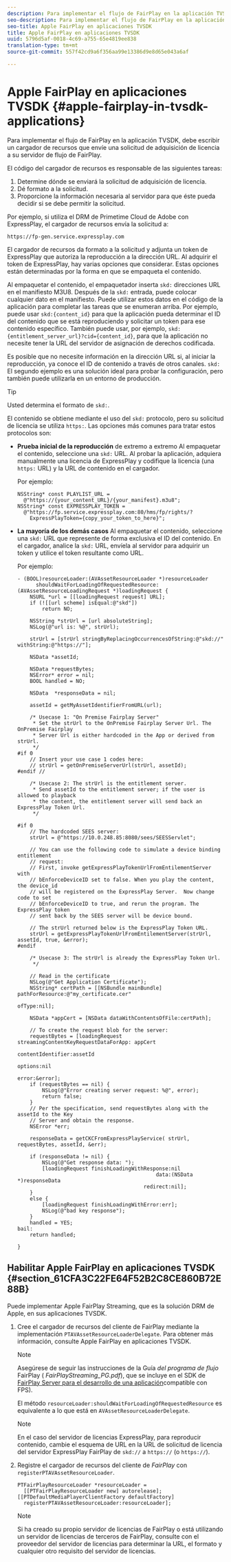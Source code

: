 ```yaml
---
description: Para implementar el flujo de FairPlay en la aplicación TVSDK, debe escribir un cargador de recursos que envíe una solicitud de adquisición de licencia a su servidor de flujo de FairPlay.
seo-description: Para implementar el flujo de FairPlay en la aplicación TVSDK, debe escribir un cargador de recursos que envíe una solicitud de adquisición de licencia a su servidor de flujo de FairPlay.
seo-title: Apple FairPlay en aplicaciones TVSDK
title: Apple FairPlay en aplicaciones TVSDK
uuid: 5796d5af-0018-4c69-a755-65e4819ee838
translation-type: tm+mt
source-git-commit: 557f42cd9a6f356aa99e13386d9e8d65e043a6af

---
```



# Apple FairPlay en aplicaciones TVSDK {#apple-fairplay-in-tvsdk-applications}

Para implementar el flujo de FairPlay en la aplicación TVSDK, debe escribir un cargador de recursos que envíe una solicitud de adquisición de licencia a su servidor de flujo de FairPlay.

El código del cargador de recursos es responsable de las siguientes tareas:

1. Determine dónde se enviará la solicitud de adquisición de licencia.
1. Dé formato a la solicitud.
1. Proporcione la información necesaria al servidor para que éste pueda decidir si se debe permitir la solicitud.

Por ejemplo, si utiliza el DRM de Primetime Cloud de Adobe con ExpressPlay, el cargador de recursos envía la solicitud a:

```
https://fp-gen.service.expressplay.com
```

El cargador de recursos da formato a la solicitud y adjunta un token de ExpressPlay que autoriza la reproducción a la dirección URL. Al adquirir el token de ExpressPlay, hay varias opciones que considerar. Estas opciones están determinadas por la forma en que se empaqueta el contenido.

Al empaquetar el contenido, el empaquetador inserta `skd:` direcciones URL en el manifiesto M3U8. Después de la `skd:` entrada, puede colocar cualquier dato en el manifiesto. Puede utilizar estos datos en el código de la aplicación para completar las tareas que se enumeran arriba. Por ejemplo, puede usar `skd:{content_id}` para que la aplicación pueda determinar el ID del contenido que se está reproduciendo y solicitar un token para ese contenido específico. También puede usar, por ejemplo, `skd:{entitlement_server_url}?cid={content_id}`, para que la aplicación no necesite tener la URL del servidor de asignación de derechos codificada.

Es posible que no necesite información en la dirección URL si, al iniciar la reproducción, ya conoce el ID de contenido a través de otros canales. `skd:` El segundo ejemplo es una solución ideal para probar la configuración, pero también puede utilizarla en un entorno de producción.

>[!TIP]
>
>Usted determina el formato de `skd:`.

El contenido se obtiene mediante el uso del `skd:` protocolo, pero su solicitud de licencia se utiliza `https:`. Las opciones más comunes para tratar estos protocolos son:

* **Prueba inicial de la reproducción** de extremo a extremo Al empaquetar el contenido, seleccione una `skd:` URL. Al probar la aplicación, adquiera manualmente una licencia de ExpressPlay y codifique la licencia (una `https:` URL) y la URL de contenido en el cargador.

   Por ejemplo:

   ```
   NSString* const PLAYLIST_URL =  
     @"https://{your_content_URL}/{your_manifest}.m3u8"; 
   NSString* const EXPRESSPLAY_TOKEN =  
     @"https://fp.service.expressplay.com:80/hms/fp/rights/? 
       ExpressPlayToken={copy_your_token_to_here}";
   ```

* **La mayoría de los demás casos** Al empaquetar el contenido, seleccione una `skd:` URL que represente de forma exclusiva el ID del contenido. En el cargador, analice la `skd:` URL, envíela al servidor para adquirir un token y utilice el token resultante como URL.

   Por ejemplo:

   ```
   - (BOOL)resourceLoader:(AVAssetResourceLoader *)resourceLoader  
         shouldWaitForLoadingOfRequestedResource:(AVAssetResourceLoadingRequest *)loadingRequest { 
       NSURL *url = [[loadingRequest request] URL]; 
       if (![[url scheme] isEqual:@"skd"]) 
           return NO; 
   
       NSString *strUrl = [url absoluteString]; 
       NSLog(@"url is: %@", strUrl); 
   
       strUrl = [strUrl stringByReplacingOccurrencesOfString:@"skd://" withString:@"https://"]; 
   
       NSData *assetId; 
   
       NSData *requestBytes; 
       NSError* error = nil; 
       BOOL handled = NO; 
   
       NSData  *responseData = nil; 
   
       assetId = getMyAssetIdentifierFromURL(url); 
   
       /* Usecase 1: "On Premise Fairplay Server" 
        * Set the strUrl to the OnPremise Fairplay Server Url. The OnPremise Fairplay  
        * Server Url is either hardcoded in the App or derived from strUrl. 
        */ 
   #if 0  
       // Insert your use case 1 codes here: 
       // strUrl = getOnPremiseServerUrl(strUrl, assetId); 
   #endif // 
   
       /* Usecase 2: The strUrl is the entitlement server. 
        * Send assetId to the entitlement server; if the user is allowed to playback  
        * the content, the entitlement server will send back an ExpressPlay Token Url. 
        */ 
   
   #if 0 
       // The hardcoded SEES server: 
       strUrl = @"https://10.0.248.85:8080/sees/SEESServlet"; 
   
       // You can use the following code to simulate a device binding entitlement  
       // request:  
       // First, invoke getExpressPlayTokenUrlFromEntilementServer with  
       // bEnforceDeviceID set to false. When you play the content, the device_id  
       // will be registered on the ExpressPlay Server.  Now change code to set  
       // bEnforceDeviceID to true, and rerun the program. The ExpressPlay token  
       // sent back by the SEES server will be device bound. 
   
       // The strUrl returned below is the ExpressPlay Token URL. 
       strUrl = getExpressPlayTokenUrlFromEntilementServer(strUrl, assetId, true, &error); 
   #endif 
   
       /* Usecase 3: The strUrl is already the ExpressPlay Token Url. 
        */ 
   
       // Read in the certificate 
       NSLog(@"Get Application Certificate"); 
       NSString* certPath = [[NSBundle mainBundle] pathForResource:@"my_certificate.cer"  
                                                            ofType:nil]; 
   
       NSData *appCert = [NSData dataWithContentsOfFile:certPath]; 
   
       // To create the request blob for the server: 
       requestBytes = [loadingRequest streamingContentKeyRequestDataForApp: appCert 
                                                         contentIdentifier:assetId  
                                                                   options:nil  
                                                                     error:&error]; 
       if (requestBytes == nil) { 
           NSLog(@"Error creating server request: %@", error); 
           return false; 
       } 
       // Per the specification, send requestBytes along with the assetId to the Key 
       // Server and obtain the response. 
       NSError *err; 
   
       responseData = getCKCFromExpressPlayService( strUrl, requestBytes, assetId, &err); 
   
       if (responseData != nil) { 
           NSLog(@"Get response data: "); 
           [loadingRequest finishLoadingWithResponse:nil  
                                                data:(NSData *)responseData 
                                            redirect:nil]; 
       } 
       else { 
           [loadingRequest finishLoadingWithError:err]; 
           NSLog(@"bad key response"); 
       } 
       handled = YES; 
   bail: 
       return handled; 
   
   }
   ```

## Habilitar Apple FairPlay en aplicaciones TVSDK {#section_61CFA3C22FE64F52B2C8CE860B72E88B}

Puede implementar Apple FairPlay Streaming, que es la solución DRM de Apple, en sus aplicaciones TVSDK.

1. Cree el cargador de recursos del cliente de FairPlay mediante la implementación `PTAVAssetResourceLoaderDelegate`. Para obtener más información, consulte Apple FairPlay en aplicaciones TVSDK.

   >[!NOTE]
   >
   >Asegúrese de seguir las instrucciones de la Guía *del programa de flujo* FairPlay ( *FairPlayStreaming_PG.pdf*), que se incluye en el SDK de [FairPlay Server para el desarrollo de una aplicación](https://developer.apple.com/services-account/download?path=/Developer_Tools/FairPlay_Streaming_SDK/FairPlay_Streaming_Server_SDK.zip)compatible con FPS).

   El método `resourceLoader:shouldWaitForLoadingOfRequestedResource` es equivalente a lo que está en `AVAssetResourceLoaderDelegate`.

   >[!NOTE]
   >
   >En el caso del servidor de licencias ExpressPlay, para reproducir contenido, cambie el esquema de URL en la URL de solicitud de licencia del servidor ExpressPlay FairPlay de `skd://` a `https://` (o `https://`).

1. Registre el cargador de recursos del cliente de *FairPlay* con `registerPTAVAssetResourceLoader`.

   ```
   PTFairPlayResourceLoader *resourceLoader =  
     [[PTFairPlayResourceLoader new] autorelease];  
   [[PTDefaultMediaPlayerClientFactory defaultFactory]  
     registerPTAVAssetResourceLoader:resourceLoader];
   ```

   >[!NOTE]
   >
   >Si ha creado su propio servidor de licencias de FairPlay o está utilizando un servidor de licencias de terceros de FairPlay, consulte con el proveedor del servidor de licencias para determinar la URL, el formato y cualquier otro requisito del servidor de licencias.